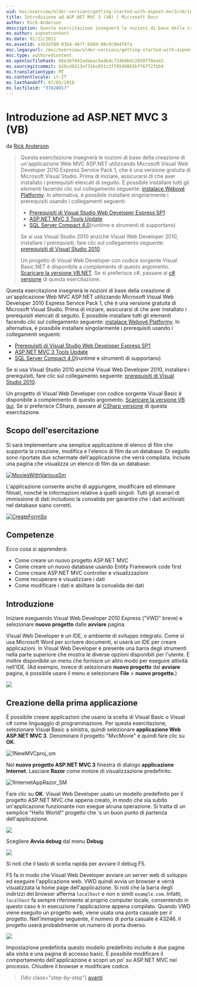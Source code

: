 ```yaml
---
uid: mvc/overview/older-versions/getting-started-with-aspnet-mvc3/vb/intro-to-aspnet-mvc-3
title: Introduzione ad ASP.NET MVC 3 (VB) | Microsoft Docs
author: Rick-Anderson
description: Questa esercitazione insegnerà le nozioni di base della creazione di un'applicazione Web MVC ASP.NET utilizzando Microsoft Visual Web Developer 2010 Express Service Pack 1, ovvero...
ms.author: aspnetcontent
ms.date: 01/12/2011
ms.assetid: a1b3d789-93b4-487f-b90d-80c9c9b4f8fa
msc.legacyurl: /mvc/overview/older-versions/getting-started-with-aspnet-mvc3/vb/intro-to-aspnet-mvc-3
msc.type: authoredcontent
ms.openlocfilehash: 66e267642adabac9a4b4c724b06dc2658ff0ea42
ms.sourcegitcommit: b28cd0313af316c051c2ff8549865bff67f2fbb4
ms.translationtype: MT
ms.contentlocale: it-IT
ms.lasthandoff: 07/05/2018
ms.locfileid: "37828017"
---
```

<a name="intro-to-aspnet-mvc-3-vb"></a>Introduzione ad ASP.NET MVC 3 (VB)
====================
da [Rick Anderson](https://github.com/Rick-Anderson)

> Questa esercitazione insegnerà le nozioni di base della creazione di un'applicazione Web MVC ASP.NET utilizzando Microsoft Visual Web Developer 2010 Express Service Pack 1, che è una versione gratuita di Microsoft Visual Studio. Prima di iniziare, assicurarsi di che aver installato i prerequisiti elencati di seguito. È possibile installare tutti gli elementi facendo clic sul collegamento seguente: [instalace Webové Platformy](https://www.microsoft.com/web/gallery/install.aspx?appid=VWD2010SP1Pack). In alternativa, è possibile installare singolarmente i prerequisiti usando i collegamenti seguenti:
> 
> - [Prerequisiti di Visual Studio Web Developer Express SP1](https://www.microsoft.com/web/gallery/install.aspx?appid=VWD2010SP1Pack)
> - [ASP.NET MVC 3 Tools Update](https://www.microsoft.com/web/gallery/install.aspx?appsxml=&amp;appid=MVC3)
> - [SQL Server Compact 4.0](https://www.microsoft.com/web/gallery/install.aspx?appid=SQLCE;SQLCEVSTools_4_0)(runtime e strumenti di supportano)
> 
> Se si usa Visual Studio 2010 anziché Visual Web Developer 2010, installare i prerequisiti, fare clic sul collegamento seguente: [prerequisiti di Visual Studio 2010](https://www.microsoft.com/web/gallery/install.aspx?appsxml=&amp;appid=VS2010SP1Pack).
> 
> Un progetto di Visual Web Developer con codice sorgente Visual Basic.NET è disponibile a complemento di questo argomento. [Scaricare la versione VB.NET](https://code.msdn.microsoft.com/Introduction-to-MVC-3-10d1b098). Se si preferisce c#, passare al [c# versione](../cs/intro-to-aspnet-mvc-3.md) di questa esercitazione.


Questa esercitazione insegnerà le nozioni di base della creazione di un'applicazione Web MVC ASP.NET utilizzando Microsoft Visual Web Developer 2010 Express Service Pack 1, che è una versione gratuita di Microsoft Visual Studio. Prima di iniziare, assicurarsi di che aver installato i prerequisiti elencati di seguito. È possibile installare tutti gli elementi facendo clic sul collegamento seguente: [instalace Webové Platformy](https://www.microsoft.com/web/gallery/install.aspx?appid=VWD2010SP1Pack). In alternativa, è possibile installare singolarmente i prerequisiti usando i collegamenti seguenti:

- [Prerequisiti di Visual Studio Web Developer Express SP1](https://www.microsoft.com/web/gallery/install.aspx?appid=VWD2010SP1Pack)
- [ASP.NET MVC 3 Tools Update](https://www.microsoft.com/web/gallery/install.aspx?appsxml=&amp;appid=MVC3)
- [SQL Server Compact 4.0](https://www.microsoft.com/web/gallery/install.aspx?appid=SQLCE;SQLCEVSTools_4_0)(runtime e strumenti di supportano)

Se si usa Visual Studio 2010 anziché Visual Web Developer 2010, installare i prerequisiti, fare clic sul collegamento seguente: [prerequisiti di Visual Studio 2010](https://www.microsoft.com/web/gallery/install.aspx?appsxml=&amp;appid=VS2010SP1Pack).

Un progetto di Visual Web Developer con codice sorgente Visual Basic è disponibile a complemento di questo argomento. [Scaricare la versione VB qui](https://code.msdn.microsoft.com/Project/Download/FileDownload.aspx?ProjectName=aspnetmvcsamples&amp;DownloadId=14824). Se si preferisce CSharp, passare al [CSharp versione](../cs/intro-to-aspnet-mvc-3.md) di questa esercitazione.

## <a name="what-youll-build"></a>Scopo dell'esercitazione

Si sarà implementare una semplice applicazione di elenco di film che supporta la creazione, modifica e l'elenco di film da un database. Di seguito sono riportate due schermate dell'applicazione che verrà compilata. Include una pagina che visualizza un elenco di film da un database:

[![MoviesWithVariousSm](intro-to-aspnet-mvc-3/_static/image2.png)](intro-to-aspnet-mvc-3/_static/image1.png)

L'applicazione consente anche di aggiungere, modificare ed eliminare filmati, nonché le informazioni relative a quelli singoli. Tutti gli scenari di immissione di dati includono la convalida per garantire che i dati archiviati nel database siano corretti.

[![CreateFormSo](intro-to-aspnet-mvc-3/_static/image4.png)](intro-to-aspnet-mvc-3/_static/image3.png)

## <a name="skills-youll-learn"></a>Competenze

Ecco cosa si apprenderà:

- Come creare un nuovo progetto ASP.NET MVC
- Come creare un nuovo database usando Entity Framework code first
- Come creare ASP.NET MVC controller e visualizzazioni
- Come recuperare e visualizzare i dati
- Come modificare i dati e abilitare la convalida dei dati

## <a name="getting-started"></a>Introduzione

Iniziare eseguendo Visual Web Developer 2010 Express ("VWD" breve) e selezionare **nuovo progetto** dalle **avviare** pagina.

Visual Web Developer è un IDE, o ambiente di sviluppo integrato. Come si usa Microsoft Word per scrivere documenti, si userà un IDE per creare applicazioni. In Visual Web Developer è presente una barra degli strumenti nella parte superiore che mostra le diverse opzioni disponibili per l'utente. È inoltre disponibile un menu che fornisce un altro modo per eseguire attività nell'IDE. (Ad esempio, invece di selezionare **nuovo progetto** dal **avviare** pagina, è possibile usare il menu e selezionare **File** &gt; **nuovo progetto**.)

[![](intro-to-aspnet-mvc-3/_static/image6.png)](intro-to-aspnet-mvc-3/_static/image5.png)

## <a name="creating-your-first-application"></a>Creazione della prima applicazione

È possibile creare applicazioni che usano la scelta di Visual Basic o Visual c# come linguaggio di programmazione. Per questa esercitazione, selezionare Visual Basic a sinistra, quindi selezionare **applicazione Web ASP.NET MVC 3**. Denominare il progetto "MvcMovie" e quindi fare clic su **OK**.

![1NewMVCproj_sm](intro-to-aspnet-mvc-3/_static/image7.png)

Nel **nuovo progetto ASP.NET MVC 3** finestra di dialogo **applicazione Internet**. Lasciare **Razor** come motore di visualizzazione predefinito.

![1InternetAppRazor_SM](intro-to-aspnet-mvc-3/_static/image8.png)

Fare clic su **OK**. Visual Web Developer usato un modello predefinito per il progetto ASP.NET MVC che appena creato, in modo che sia subito un'applicazione funzionante non esegue alcuna operazione. Si tratta di un semplice "Hello World!" progetto che 's un buon punto di partenza dell'applicazione.

[![](intro-to-aspnet-mvc-3/_static/image10.png)](intro-to-aspnet-mvc-3/_static/image9.png)

Scegliere **Avvia debug** dal menu **Debug**.

![](intro-to-aspnet-mvc-3/_static/image11.png)

Si noti che il tasto di scelta rapida per avviare il debug F5.

F5 fa in modo che Visual Web Developer avviare un server web di sviluppo ed eseguire l'applicazione web. VWD quindi avvia un browser e verrà visualizzata la home page dell'applicazione. Si noti che la barra degli indirizzi del browser afferma `localhost` e non o simili `example.com`. Infatti, `localhost` fa sempre riferimento al proprio computer locale, consentendo in questo caso è in esecuzione l'applicazione appena compilato. Quando VWD viene eseguito un progetto web, viene usata una porta casuale per il progetto. Nell'immagine seguente, il numero di porta casuale è 43246. Il progetto userà probabilmente un numero di porta diverso.

![](intro-to-aspnet-mvc-3/_static/image12.png)

Impostazione predefinita questo modello predefinito include è due pagine alla visita e una pagina di accesso basic. È possibile modificare il comportamento dell'applicazione e scopri un po' su ASP.NET MVC nel processo. Chiudere il browser e modificare codice.

> [!div class="step-by-step"]
> [avanti](adding-a-controller.md)
